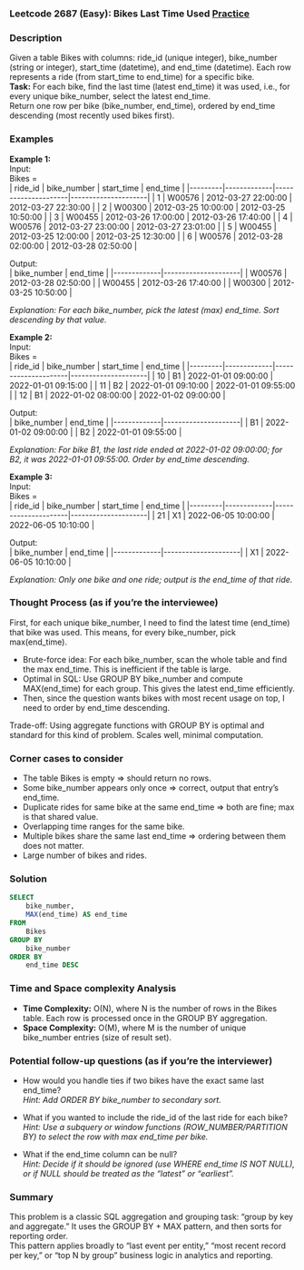 ### Leetcode 2687 (Easy): Bikes Last Time Used  [Practice](https://leetcode.com/problems/bikes-last-time-used)

### Description  
Given a table Bikes with columns: ride_id (unique integer), bike_number (string or integer), start_time (datetime), and end_time (datetime). Each row represents a ride (from start_time to end_time) for a specific bike.  
**Task:** For each bike, find the last time (latest end_time) it was used, i.e., for every unique bike_number, select the latest end_time.  
Return one row per bike (bike_number, end_time), ordered by end_time descending (most recently used bikes first).

### Examples  

**Example 1:**  
Input:  
Bikes =  
| ride_id | bike_number | start_time          | end_time            |
|---------|-------------|---------------------|---------------------|
| 1       | W00576      | 2012-03-27 22:00:00 | 2012-03-27 22:30:00 |
| 2       | W00300      | 2012-03-25 10:00:00 | 2012-03-25 10:50:00 |
| 3       | W00455      | 2012-03-26 17:00:00 | 2012-03-26 17:40:00 |
| 4       | W00576      | 2012-03-27 23:00:00 | 2012-03-27 23:01:00 |
| 5       | W00455      | 2012-03-25 12:00:00 | 2012-03-25 12:30:00 |
| 6       | W00576      | 2012-03-28 02:00:00 | 2012-03-28 02:50:00 |

Output:  
| bike_number | end_time            |
|-------------|---------------------|
| W00576      | 2012-03-28 02:50:00 |
| W00455      | 2012-03-26 17:40:00 |
| W00300      | 2012-03-25 10:50:00 |

*Explanation: For each bike_number, pick the latest (max) end_time. Sort descending by that value.*


**Example 2:**  
Input:  
Bikes =  
| ride_id | bike_number | start_time          | end_time            |
|---------|-------------|---------------------|---------------------|
| 10      | B1          | 2022-01-01 09:00:00 | 2022-01-01 09:15:00 |
| 11      | B2          | 2022-01-01 09:10:00 | 2022-01-01 09:55:00 |
| 12      | B1          | 2022-01-02 08:00:00 | 2022-01-02 09:00:00 |

Output:  
| bike_number | end_time            |
|-------------|---------------------|
| B1          | 2022-01-02 09:00:00 |
| B2          | 2022-01-01 09:55:00 |

*Explanation: For bike B1, the last ride ended at 2022-01-02 09:00:00; for B2, it was 2022-01-01 09:55:00. Order by end_time descending.*


**Example 3:**  
Input:  
Bikes =  
| ride_id | bike_number | start_time          | end_time            |
|---------|-------------|---------------------|---------------------|
| 21      | X1          | 2022-06-05 10:00:00 | 2022-06-05 10:10:00 |

Output:  
| bike_number | end_time            |
|-------------|---------------------|
| X1          | 2022-06-05 10:10:00 |

*Explanation: Only one bike and one ride; output is the end_time of that ride.*

### Thought Process (as if you’re the interviewee)  
First, for each unique bike_number, I need to find the latest time (end_time) that bike was used. This means, for every bike_number, pick max(end_time).

- Brute-force idea: For each bike_number, scan the whole table and find the max end_time. This is inefficient if the table is large.
- Optimal in SQL: Use GROUP BY bike_number and compute MAX(end_time) for each group. This gives the latest end_time efficiently.
- Then, since the question wants bikes with most recent usage on top, I need to order by end_time descending.

Trade-off: Using aggregate functions with GROUP BY is optimal and standard for this kind of problem. Scales well, minimal computation.

### Corner cases to consider  
- The table Bikes is empty ⇒ should return no rows.
- Some bike_number appears only once ⇒ correct, output that entry’s end_time.
- Duplicate rides for same bike at the same end_time ⇒ both are fine; max is that shared value.
- Overlapping time ranges for the same bike.
- Multiple bikes share the same last end_time ⇒ ordering between them does not matter.
- Large number of bikes and rides.

### Solution

```sql
SELECT
    bike_number,
    MAX(end_time) AS end_time
FROM
    Bikes
GROUP BY
    bike_number
ORDER BY
    end_time DESC
```

### Time and Space complexity Analysis  

- **Time Complexity:** O(N), where N is the number of rows in the Bikes table. Each row is processed once in the GROUP BY aggregation.
- **Space Complexity:** O(M), where M is the number of unique bike_number entries (size of result set).

### Potential follow-up questions (as if you’re the interviewer)  

- How would you handle ties if two bikes have the exact same last end_time?  
  *Hint: Add ORDER BY bike_number to secondary sort.*

- What if you wanted to include the ride_id of the last ride for each bike?  
  *Hint: Use a subquery or window functions (ROW_NUMBER/PARTITION BY) to select the row with max end_time per bike.*

- What if the end_time column can be null?  
  *Hint: Decide if it should be ignored (use WHERE end_time IS NOT NULL), or if NULL should be treated as the “latest” or “earliest”.*

### Summary
This problem is a classic SQL aggregation and grouping task: “group by key and aggregate.” It uses the GROUP BY + MAX pattern, and then sorts for reporting order.  
This pattern applies broadly to “last event per entity,” “most recent record per key,” or “top N by group” business logic in analytics and reporting.
